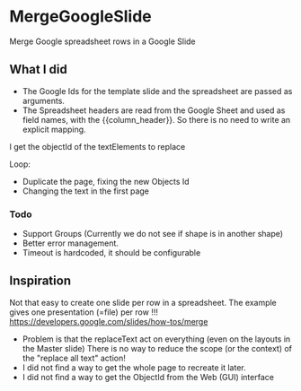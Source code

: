 # MergeGoogleSlide
Merge Google spreadsheet rows in a Google Slide


## What I did

- The Google Ids for the template slide and the spreadsheet are passed as arguments.
- The Spreadsheet headers are read from the Google Sheet and used as field names, with the {{column_header}}. So there is no need to write an explicit mapping.

I get the objectId of the textElements to replace

Loop:
- Duplicate the page, fixing the new Objects Id
- Changing the text in the first page

### Todo

- Support Groups (Currently we do not see if shape is in another shape)
- Better error management.
- Timeout is hardcoded, it should be configurable

## Inspiration
Not that easy to create one slide per row in a spreadsheet.
The example gives one presentation (=file) per row !!! https://developers.google.com/slides/how-tos/merge
- Problem is that the replaceText act on everything (even on the layouts in the Master slide)
  There is no way to reduce the scope (or the context) of the "replace all text" action!
- I did not find a way to get the whole page to recreate it later.
- I did not find a way to get the ObjectId from the Web (GUI) interface

